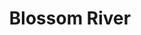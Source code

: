 ---
title: Blossom River
phone: (408) 979-9442
website: https://jscosccha.com/property/blossom-river-apartments/
management: John Stewart Company
tags: []
---